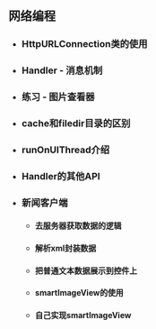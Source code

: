 ## 网络编程

* ### HttpURLConnection类的使用
* ### Handler - 消息机制
* ### 练习 - 图片查看器
* ### cache和filedir目录的区别
* ### runOnUIThread介绍
* ### Handler的其他API
* ### 新闻客户端

  * #### 去服务器获取数据的逻辑
  * #### 解析xml封装数据
  * #### 把普通文本数据展示到控件上
  * #### smartImageView的使用
  * #### 自己实现smartImageView



